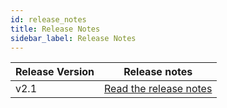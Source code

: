 ```yaml
---
id: release_notes
title: Release Notes
sidebar_label: Release Notes
---
```


| Release Version | Release notes                                   |
| --------------- | ----------------------------------------------- |
| v2.1            | [Read the release notes](release-notes/v2.1.md) |